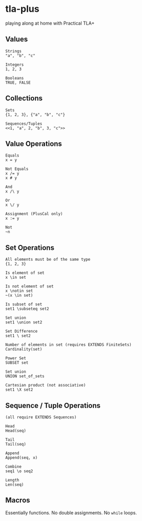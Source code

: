 # tla-plus
playing along at home with Practical TLA+

## Values
```
Strings
"a", "b", "c"

Integers
1, 2, 3

Booleans
TRUE, FALSE
```
## Collections
```
Sets
{1, 2, 3}, {"a", "b", "c"}

Sequences/Tuples
<<1, "a", 2, "b", 3, "c">>
```
## Value Operations
```
Equals
x = y

Not Equals
x /= y
x # y

And
x /\ y

Or
x \/ y

Assignment (PlusCal only)
x := y

Not
~n
```
## Set Operations
```
All elements must be of the same type
{1, 2, 3}

Is element of set
x \in set

Is not element of set
x \notin set
~(x \in set)

Is subset of set
set1 \subseteq set2

Set union
set1 \union set2

Set Difference
set1 \ set2

Number of elements in set (requires EXTENDS FiniteSets)
Cardinality(set)

Power Set
SUBSET set

Set union
UNION set_of_sets

Cartesian product (not associative)
set1 \X set2
```

## Sequence / Tuple Operations
```
(all require EXTENDS Sequences)

Head
Head(seq)

Tail
Tail(seq)

Append
Append(seq, x)

Combine
seq1 \o seq2

Length
Len(seq)
```

## Macros
Essentially functions. No double assignments. No `while` loops.
